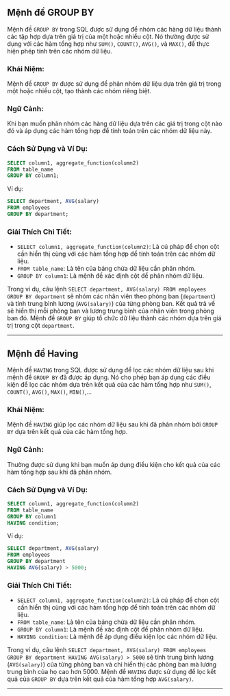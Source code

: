 ## Mệnh đề GROUP BY

Mệnh đề `GROUP BY` trong SQL được sử dụng để nhóm các hàng dữ liệu thành các tập hợp dựa trên giá trị của một hoặc nhiều cột. Nó thường được sử dụng với các hàm tổng hợp như `SUM()`, `COUNT()`, `AVG()`, và `MAX()`, để thực hiện phép tính trên các nhóm dữ liệu.

### Khái Niệm:

Mệnh đề `GROUP BY` được sử dụng để phân nhóm dữ liệu dựa trên giá trị trong một hoặc nhiều cột, tạo thành các nhóm riêng biệt.

### Ngữ Cảnh:

Khi bạn muốn phân nhóm các hàng dữ liệu dựa trên các giá trị trong cột nào đó và áp dụng các hàm tổng hợp để tính toán trên các nhóm dữ liệu này.

### Cách Sử Dụng và Ví Dụ:

```sql
SELECT column1, aggregate_function(column2)
FROM table_name
GROUP BY column1;
```

Ví dụ:

```sql
SELECT department, AVG(salary)
FROM employees
GROUP BY department;
```

### Giải Thích Chi Tiết:

- `SELECT column1, aggregate_function(column2)`: Là cú pháp để chọn cột cần hiển thị cùng với các hàm tổng hợp để tính toán trên các nhóm dữ liệu.
- `FROM table_name`: Là tên của bảng chứa dữ liệu cần phân nhóm.
- `GROUP BY column1`: Là mệnh đề xác định cột để phân nhóm dữ liệu.

Trong ví dụ, câu lệnh `SELECT department, AVG(salary) FROM employees GROUP BY department` sẽ nhóm các nhân viên theo phòng ban (`department`) và tính trung bình lương (`AVG(salary)`) của từng phòng ban. Kết quả trả về sẽ hiển thị mỗi phòng ban và lương trung bình của nhân viên trong phòng ban đó. Mệnh đề `GROUP BY` giúp tổ chức dữ liệu thành các nhóm dựa trên giá trị trong cột `department`.

---

## Mệnh đề Having

Mệnh đề `HAVING` trong SQL được sử dụng để lọc các nhóm dữ liệu sau khi mệnh đề `GROUP BY` đã được áp dụng. Nó cho phép bạn áp dụng các điều kiện để lọc các nhóm dựa trên kết quả của các hàm tổng hợp như `SUM()`, `COUNT()`, `AVG()`, `MAX()`, `MIN()`,...

### Khái Niệm:

Mệnh đề `HAVING` giúp lọc các nhóm dữ liệu sau khi đã phân nhóm bởi `GROUP BY` dựa trên kết quả của các hàm tổng hợp.

### Ngữ Cảnh:

Thường được sử dụng khi bạn muốn áp dụng điều kiện cho kết quả của các hàm tổng hợp sau khi đã phân nhóm.

### Cách Sử Dụng và Ví Dụ:

```sql
SELECT column1, aggregate_function(column2)
FROM table_name
GROUP BY column1
HAVING condition;
```

Ví dụ:

```sql
SELECT department, AVG(salary)
FROM employees
GROUP BY department
HAVING AVG(salary) > 5000;
```

### Giải Thích Chi Tiết:

- `SELECT column1, aggregate_function(column2)`: Là cú pháp để chọn cột cần hiển thị cùng với các hàm tổng hợp để tính toán trên các nhóm dữ liệu.
- `FROM table_name`: Là tên của bảng chứa dữ liệu cần phân nhóm.
- `GROUP BY column1`: Là mệnh đề xác định cột để phân nhóm dữ liệu.
- `HAVING condition`: Là mệnh đề áp dụng điều kiện lọc các nhóm dữ liệu.

Trong ví dụ, câu lệnh `SELECT department, AVG(salary) FROM employees GROUP BY department HAVING AVG(salary) > 5000` sẽ tính trung bình lương (`AVG(salary)`) của từng phòng ban và chỉ hiển thị các phòng ban mà lương trung bình của họ cao hơn 5000. Mệnh đề `HAVING` được sử dụng để lọc kết quả của `GROUP BY` dựa trên kết quả của hàm tổng hợp `AVG(salary)`.

---
